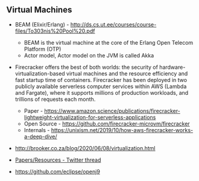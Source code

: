 ## Virtual Machines
* BEAM (Elixir/Erlang) - http://ds.cs.ut.ee/courses/course-files/To303nis%20Pool%20.pdf 
  * BEAM is the virtual machine at the core of the Erlang Open Telecom Platform (OTP)
  * Actor model, Actor model on the JVM is called Akka

* Firecracker offers the best of both worlds: the security of hardware-virtualization-based virtual machines and the resource efficiency and fast startup time of containers. Firecracker has been deployed in two publicly available serverless computer services within AWS (Lambda and Fargate), where it supports millions of production workloads, and trillions of requests each month.
  * Paper - https://www.amazon.science/publications/firecracker-lightweight-virtualization-for-serverless-applications
  * Open Source - https://github.com/firecracker-microvm/firecracker
  * Internals - https://unixism.net/2019/10/how-aws-firecracker-works-a-deep-dive/
  
* http://brooker.co.za/blog/2020/06/08/virtualization.html
* [Papers/Resources - Twitter thread](https://twitter.com/MarcJBrooker/status/1240289894997454848)

* https://github.com/eclipse/openj9
